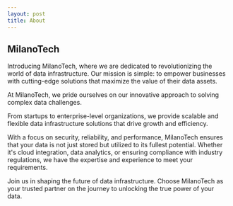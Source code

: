 ```yaml
---
layout: post
title: About
---
```


## MilanoTech 

Introducing MilanoTech, where we are dedicated to revolutionizing the world of data infrastructure. Our mission is simple: to empower businesses with cutting-edge solutions that maximize the value of their data assets.
 
At MilanoTech, we pride ourselves on our innovative approach to solving complex data challenges.
 
From startups to enterprise-level organizations, we provide scalable and flexible data infrastructure solutions that drive growth and efficiency.
 
With a focus on security, reliability, and performance, MilanoTech ensures that your data is not just stored but utilized to its fullest potential. Whether it's cloud integration, data analytics, or ensuring compliance with industry regulations, we have the expertise and experience to meet your requirements.
 
Join us in shaping the future of data infrastructure. Choose MilanoTech as your trusted partner on the journey to unlocking the true power of your data.
